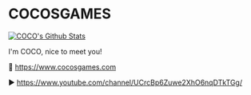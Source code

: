 # COCOSGAMES

[![COCO's Github Stats](https://github-readme-stats.vercel.app/api?username=cocosgames&count_private=true&show_icons=true&theme=dark)](https://github.com/CocosGames/#choose-pinned-repositories)

I'm COCO, nice to meet you!


🔗 https://www.cocosgames.com

▶ https://www.youtube.com/channel/UCrcBp6Zuwe2XhO6nqDTkTGg/
